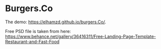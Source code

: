 # Burgers.Co

The demo:
https://elhamzd.github.io/burgers.Co/.

Free PSD file is taken from here:
https://www.behance.net/gallery/36416311/Free-Landing-Page-Template-Restaurant-and-Fast-Food
